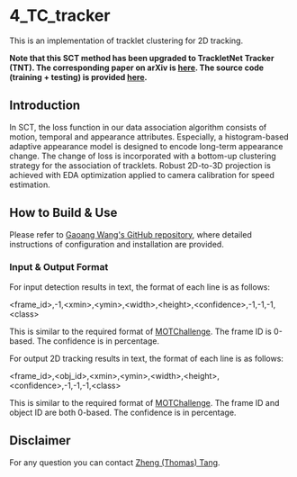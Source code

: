 # 4_TC_tracker

This is an implementation of tracklet clustering for 2D tracking.

**Note that this SCT method has been upgraded to TrackletNet Tracker (TNT). The corresponding paper on arXiv is [here](https://arxiv.org/abs/1811.07258). The source code (training + testing) is provided [here](https://github.com/GaoangW/TNT).**

## Introduction

In SCT, the loss function in our data association algorithm consists of motion, temporal and appearance attributes. Especially, a histogram-based adaptive appearance model is designed to encode long-term appearance change. The change of loss is incorporated with a bottom-up clustering strategy for the association of tracklets. Robust 2D-to-3D projection is achieved with EDA optimization applied to camera calibration for speed estimation. 

## How to Build & Use

Please refer to [Gaoang Wang's GitHub repository](https://github.com/GaoangW/TC_tracker), where detailed instructions of configuration and installation are provided.

### Input & Output Format

For input detection results in text, the format of each line is as follows:

\<frame_id\>,-1,\<xmin\>,\<ymin\>,\<width\>,\<height\>,\<confidence\>,-1,-1,-1,\<class\>

This is similar to the required format of [MOTChallenge](https://motchallenge.net/). The frame ID is 0-based. The confidence is in percentage. 

For output 2D tracking results in text, the format of each line is as follows:

\<frame_id\>,\<obj_id\>,\<xmin\>,\<ymin\>,\<width\>,\<height\>,\<confidence\>,-1,-1,-1,\<class\>

This is similar to the required format of [MOTChallenge](https://motchallenge.net/). The frame ID and object ID are both 0-based. The confidence is in percentage.  

## Disclaimer

For any question you can contact [Zheng (Thomas) Tang](https://github.com/zhengthomastang).
